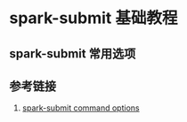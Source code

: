 # spark-submit 基础教程


## spark-submit 常用选项



## 参考链接
1. [spark-submit command options](https://docs.cloudera.com/runtime/7.2.18/running-spark-applications/topics/spark-submit-options.html)
